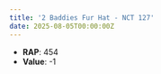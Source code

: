 ```yaml
---
title: '2 Baddies Fur Hat - NCT 127'
date: 2025-08-05T00:00:00Z
---
```

- **RAP**: 454
- **Value**: -1
